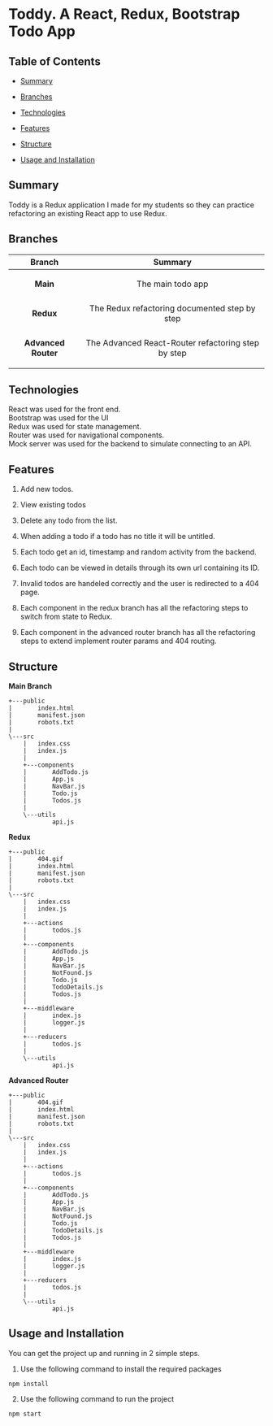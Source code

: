 # Toddy. A React, Redux, Bootstrap Todo App

## Table of Contents

* [Summary](#Summary)

* [Branches](#Branches)

* [Technologies](#Technologies)

* [Features](#Features)

* [Structure](#Structure)

* [Usage and Installation](#usage-and-installation)

## Summary

Toddy is a Redux application I made for my students so they can practice refactoring an existing React app to use Redux.

## Branches

| Branch  | Summary |
| ------------- |:-------------:|
| <p align=center>**Main**</p> |The main todo app|
| <p align=center>**Redux**</p> |The Redux refactoring documented step by step|
| <p align=center>**Advanced Router**</p> |The Advanced React-Router refactoring step by step|

## Technologies

React was used for the front end.  
Bootstrap was used for the UI  
Redux was used for state management.  
Router was used for navigational components.  
Mock server was used for the backend to simulate connecting to an API.


## Features

1. Add new todos.

2. View existing todos

3. Delete any todo from the list.

4. When adding a todo if a todo has no title it will be untitled.

5. Each todo get an id, timestamp and random activity from the backend.

6. Each todo can be viewed in details through its own url containing its ID.

7. Invalid todos are handeled correctly and the user is redirected to a 404 page.

8. Each component in the redux branch has all the refactoring steps to switch from state to Redux.

9. Each component in the advanced router branch has all the refactoring steps to extend implement router params and 404 routing.

## Structure 
**Main Branch**
```
+---public
|       index.html
|       manifest.json
|       robots.txt
|
\---src
    |   index.css
    |   index.js
    |
    +---components
    |       AddTodo.js
    |       App.js
    |       NavBar.js
    |       Todo.js
    |       Todos.js
    |
    \---utils
            api.js
```
**Redux**
```
+---public
|       404.gif
|       index.html
|       manifest.json
|       robots.txt
|
\---src
    |   index.css
    |   index.js
    |
    +---actions
    |       todos.js
    |
    +---components
    |       AddTodo.js
    |       App.js
    |       NavBar.js
    |       NotFound.js
    |       Todo.js
    |       TodoDetails.js
    |       Todos.js
    |
    +---middleware
    |       index.js
    |       logger.js
    |
    +---reducers
    |       todos.js
    |
    \---utils
            api.js
```
**Advanced Router**
```
+---public
|       404.gif
|       index.html
|       manifest.json
|       robots.txt
|
\---src
    |   index.css
    |   index.js
    |
    +---actions
    |       todos.js
    |
    +---components
    |       AddTodo.js
    |       App.js
    |       NavBar.js
    |       NotFound.js
    |       Todo.js
    |       TodoDetails.js
    |       Todos.js
    |
    +---middleware
    |       index.js
    |       logger.js
    |
    +---reducers
    |       todos.js
    |
    \---utils
            api.js
```


## Usage and Installation

You can get the project up and running in 2 simple steps.

1. Use the following command to install the required packages
```
npm install
```
2. Use the following command to run the project
```
npm start
```

